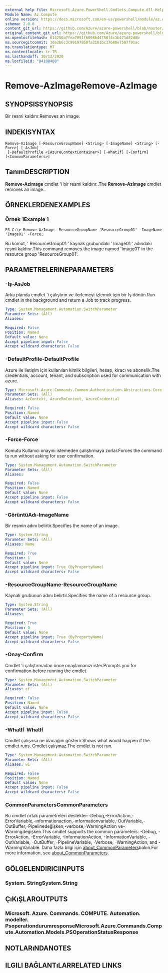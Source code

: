 ```yaml
---
external help file: Microsoft.Azure.PowerShell.Cmdlets.Compute.dll-Help.xml
Module Name: Az.Compute
online version: https://docs.microsoft.com/en-us/powershell/module/az.compute/remove-azimage
schema: 2.0.0
content_git_url: https://github.com/Azure/azure-powershell/blob/master/src/Compute/Compute/help/Remove-AzImage.md
original_content_git_url: https://github.com/Azure/azure-powershell/blob/master/src/Compute/Compute/help/Remove-AzImage.md
ms.openlocfilehash: 614250a7fea7091f6098b44750f4c1b471d82d8b
ms.sourcegitcommit: 1de2b6c3c99197958fa2101bc37680e7507f91ac
ms.translationtype: MT
ms.contentlocale: tr-TR
ms.lasthandoff: 10/13/2020
ms.locfileid: "94108408"
---
```

# <span data-ttu-id="ea073-101">Remove-AzImage</span><span class="sxs-lookup"><span data-stu-id="ea073-101">Remove-AzImage</span></span>

## <span data-ttu-id="ea073-102">SYNOPSIS</span><span class="sxs-lookup"><span data-stu-id="ea073-102">SYNOPSIS</span></span>
<span data-ttu-id="ea073-103">Bir resmi kaldırır.</span><span class="sxs-lookup"><span data-stu-id="ea073-103">Removes an image.</span></span>

## <span data-ttu-id="ea073-104">INDEKI</span><span class="sxs-lookup"><span data-stu-id="ea073-104">SYNTAX</span></span>

```
Remove-AzImage [-ResourceGroupName] <String> [-ImageName] <String> [-Force] [-AsJob]
 [-DefaultProfile <IAzureContextContainer>] [-WhatIf] [-Confirm] [<CommonParameters>]
```

## <span data-ttu-id="ea073-105">Tanım</span><span class="sxs-lookup"><span data-stu-id="ea073-105">DESCRIPTION</span></span>
<span data-ttu-id="ea073-106">**Remove-AzImage** cmdlet 'i bir resmi kaldırır..</span><span class="sxs-lookup"><span data-stu-id="ea073-106">The **Remove-AzImage** cmdlet removes an image..</span></span>

## <span data-ttu-id="ea073-107">ÖRNEKLERDEN</span><span class="sxs-lookup"><span data-stu-id="ea073-107">EXAMPLES</span></span>

### <span data-ttu-id="ea073-108">Örnek 1</span><span class="sxs-lookup"><span data-stu-id="ea073-108">Example 1</span></span>
```
PS C:\> Remove-AzImage -ResourceGroupName 'ResourceGroup01' -ImageName 'Image01' -Force;
```

<span data-ttu-id="ea073-109">Bu komut, ' ResourceGroup01 ' kaynak grubundaki ' Image01 ' adındaki resmi kaldırır.</span><span class="sxs-lookup"><span data-stu-id="ea073-109">This command removes the image named 'Image01' in the resource group 'ResourceGroup01'.</span></span>

## <span data-ttu-id="ea073-110">PARAMETRELERINE</span><span class="sxs-lookup"><span data-stu-id="ea073-110">PARAMETERS</span></span>

### <span data-ttu-id="ea073-111">-Iş</span><span class="sxs-lookup"><span data-stu-id="ea073-111">-AsJob</span></span>
<span data-ttu-id="ea073-112">Arka planda cmdlet 'i çalıştırın ve ilerlemeyi izlemek için bir Iş dönün.</span><span class="sxs-lookup"><span data-stu-id="ea073-112">Run cmdlet in the background and return a Job to track progress.</span></span>

```yaml
Type: System.Management.Automation.SwitchParameter
Parameter Sets: (All)
Aliases:

Required: False
Position: Named
Default value: None
Accept pipeline input: False
Accept wildcard characters: False
```

### <span data-ttu-id="ea073-113">-DefaultProfile</span><span class="sxs-lookup"><span data-stu-id="ea073-113">-DefaultProfile</span></span>
<span data-ttu-id="ea073-114">Azure ile iletişim için kullanılan kimlik bilgileri, hesap, kiracı ve abonelik.</span><span class="sxs-lookup"><span data-stu-id="ea073-114">The credentials, account, tenant, and subscription used for communication with azure.</span></span>

```yaml
Type: Microsoft.Azure.Commands.Common.Authentication.Abstractions.Core.IAzureContextContainer
Parameter Sets: (All)
Aliases: AzContext, AzureRmContext, AzureCredential

Required: False
Position: Named
Default value: None
Accept pipeline input: False
Accept wildcard characters: False
```

### <span data-ttu-id="ea073-115">-Force</span><span class="sxs-lookup"><span data-stu-id="ea073-115">-Force</span></span>
<span data-ttu-id="ea073-116">Komutu Kullanıcı onayını istemeden çalıştırmaya zorlar.</span><span class="sxs-lookup"><span data-stu-id="ea073-116">Forces the command to run without asking for user confirmation.</span></span>

```yaml
Type: System.Management.Automation.SwitchParameter
Parameter Sets: (All)
Aliases:

Required: False
Position: Named
Default value: None
Accept pipeline input: False
Accept wildcard characters: False
```

### <span data-ttu-id="ea073-117">-GörüntüAdı</span><span class="sxs-lookup"><span data-stu-id="ea073-117">-ImageName</span></span>
<span data-ttu-id="ea073-118">Bir resmin adını belirtir.</span><span class="sxs-lookup"><span data-stu-id="ea073-118">Specifies the name of an image.</span></span>

```yaml
Type: System.String
Parameter Sets: (All)
Aliases: Name

Required: True
Position: 1
Default value: None
Accept pipeline input: True (ByPropertyName)
Accept wildcard characters: False
```

### <span data-ttu-id="ea073-119">-ResourceGroupName</span><span class="sxs-lookup"><span data-stu-id="ea073-119">-ResourceGroupName</span></span>
<span data-ttu-id="ea073-120">Kaynak grubunun adını belirtir.</span><span class="sxs-lookup"><span data-stu-id="ea073-120">Specifies the name of a resource group.</span></span>

```yaml
Type: System.String
Parameter Sets: (All)
Aliases:

Required: True
Position: 0
Default value: None
Accept pipeline input: True (ByPropertyName)
Accept wildcard characters: False
```

### <span data-ttu-id="ea073-121">-Onay</span><span class="sxs-lookup"><span data-stu-id="ea073-121">-Confirm</span></span>
<span data-ttu-id="ea073-122">Cmdlet 'i çalıştırmadan önce onaylamanızı ister.</span><span class="sxs-lookup"><span data-stu-id="ea073-122">Prompts you for confirmation before running the cmdlet.</span></span>

```yaml
Type: System.Management.Automation.SwitchParameter
Parameter Sets: (All)
Aliases: cf

Required: False
Position: Named
Default value: None
Accept pipeline input: False
Accept wildcard characters: False
```

### <span data-ttu-id="ea073-123">-WhatIf</span><span class="sxs-lookup"><span data-stu-id="ea073-123">-WhatIf</span></span>
<span data-ttu-id="ea073-124">Cmdlet çalışırsa ne olacağını gösterir.</span><span class="sxs-lookup"><span data-stu-id="ea073-124">Shows what would happen if the cmdlet runs.</span></span>
<span data-ttu-id="ea073-125">Cmdlet çalışmaz.</span><span class="sxs-lookup"><span data-stu-id="ea073-125">The cmdlet is not run.</span></span>

```yaml
Type: System.Management.Automation.SwitchParameter
Parameter Sets: (All)
Aliases: wi

Required: False
Position: Named
Default value: None
Accept pipeline input: False
Accept wildcard characters: False
```

### <span data-ttu-id="ea073-126">CommonParameters</span><span class="sxs-lookup"><span data-stu-id="ea073-126">CommonParameters</span></span>
<span data-ttu-id="ea073-127">Bu cmdlet ortak parametreleri destekler:-Debug,-ErrorAction,-ErrorVariable,-ınformationaction,-ınformationvariable,-OutVariable,-OutBuffer,-Pipelinedeğişken,-verbose,-WarningAction ve-Warningdeğişken.</span><span class="sxs-lookup"><span data-stu-id="ea073-127">This cmdlet supports the common parameters: -Debug, -ErrorAction, -ErrorVariable, -InformationAction, -InformationVariable, -OutVariable, -OutBuffer, -PipelineVariable, -Verbose, -WarningAction, and -WarningVariable.</span></span> <span data-ttu-id="ea073-128">Daha fazla bilgi için [about_CommonParameters](http://go.microsoft.com/fwlink/?LinkID=113216)bakın.</span><span class="sxs-lookup"><span data-stu-id="ea073-128">For more information, see [about_CommonParameters](http://go.microsoft.com/fwlink/?LinkID=113216).</span></span>

## <span data-ttu-id="ea073-129">GÖLGELENDIRICI</span><span class="sxs-lookup"><span data-stu-id="ea073-129">INPUTS</span></span>

### <span data-ttu-id="ea073-130">System. String</span><span class="sxs-lookup"><span data-stu-id="ea073-130">System.String</span></span>

## <span data-ttu-id="ea073-131">ÇıKıŞLAR</span><span class="sxs-lookup"><span data-stu-id="ea073-131">OUTPUTS</span></span>

### <span data-ttu-id="ea073-132">Microsoft. Azure. Commands. COMPUTE. Automation. modeller. Psoperationdurumresponse</span><span class="sxs-lookup"><span data-stu-id="ea073-132">Microsoft.Azure.Commands.Compute.Automation.Models.PSOperationStatusResponse</span></span>

## <span data-ttu-id="ea073-133">NOTLARıNDA</span><span class="sxs-lookup"><span data-stu-id="ea073-133">NOTES</span></span>

## <span data-ttu-id="ea073-134">ILGILI BAĞLANTıLAR</span><span class="sxs-lookup"><span data-stu-id="ea073-134">RELATED LINKS</span></span>

